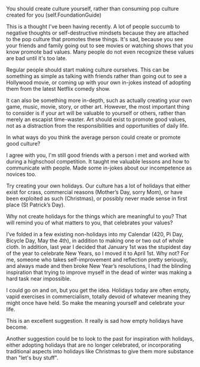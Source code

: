 You should create culture yourself, rather than consuming pop culture created for you (self.FoundationGuide)

This is a thought I've been having recently. A lot of people succumb to negative thoughts or self-destructive mindsets because they are attached to the pop culture that promotes these things. It's sad, because you see your friends and family going out to see movies or watching shows that you know promote bad values. Many people do not even recognize these values are bad until it's too late.

Regular people should start making culture ourselves. This can be something as simple as talking with friends rather than going out to see a Hollywood movie, or coming up with your own in-jokes instead of adopting them from the latest Netflix comedy show.

It can also be something more in-depth, such as actually creating your own game, music, movie, story, or other art. However, the most important thing to consider is if your art will be valuable to yourself or others, rather than merely an escapist time-waster. Art should exist to promote good values, not as a distraction from the responsibilities and opportunities of daily life.

In what ways do you think the average person could create or promote good culture?

I agree with you, I'm still good friends with a person i met and worked with during a highschool competition. It taught me valuable lessons and how to communicate with people. Made some in-jokes about our incompetence as novices too.


Try creating your own holidays.
Our culture has a lot of holidays that either exist for crass, commercial reasons (Mother’s Day, sorry Mom), or have been exploited as such (Christmas), or possibly never made sense in first place (St Patrick’s Day).

Why not create holidays for the things which are meaningful to you? That will remind you of what matters to you, that celebrates your values?

I’ve folded in a few existing non-holidays into my Calendar (420, Pi Day, Bicycle Day, May the 4th), in addition to making one or two out of whole cloth. In addition, last year I decided that January 1st was the stupidest day of the year to celebrate New Years, so I moved it to April 1st. Why not? For me, someone who takes self-improvement and reflection pretty seriously, and always made and then broke New Year’s resolutions, I had the blinding inspiration that trying to improve myself in the dead of winter was making a hard task near impossible.

I could go on and on, but you get the idea. Holidays today are often empty, vapid exercises in commercialism, totally devoid of whatever meaning they might once have held. So make the meaning yourself and celebrate your life.

This is an excellent suggestion. It really is sad how empty holidays have become.

Another suggestion could be to look to the past for inspiration with holidays, either adopting holidays that are no longer celebrated, or incorporating traditional aspects into holidays like Christmas to give them more substance than "let's buy stuff".
